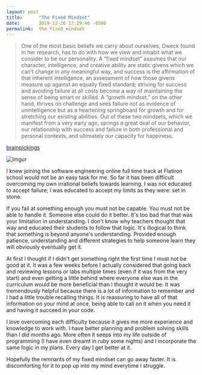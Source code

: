 ```yaml
---
layout: post
title:      "The Fixed Mindset"
date:       2019-12-26 17:29:46 -0500
permalink:  the_fixed_mindset
---
```



> One of the most basic beliefs we carry about ourselves, Dweck found in her research, has to do with how we view and inhabit what we consider to be our personality. A “fixed mindset” assumes that our character, intelligence, and creative ability are static givens which we can’t change in any meaningful way, and success is the affirmation of that inherent intelligence, an assessment of how those givens measure up against an equally fixed standard; striving for success and avoiding failure at all costs become a way of maintaining the sense of being smart or skilled. A “growth mindset,” on the other hand, thrives on challenge and sees failure not as evidence of unintelligence but as a heartening springboard for growth and for stretching our existing abilities. Out of these two mindsets, which we manifest from a very early age, springs a great deal of our behavior, our relationship with success and failure in both professional and personal contexts, and ultimately our capacity for happiness.

[brainpickings](https://www.brainpickings.org/2014/01/29/carol-dweck-mindset/)

![Imgur](https://i.imgur.com/vDkd2yx.jpg)

I knew joining the software engineering online full time track at Flatiron school would not be an easy task for me. So far it has been difficult overcoming my own irrational beliefs towards learning. I was not educated to accept failure; I was educated to accept my limits as they were: set in stone. 

If you fail at something enough you must not be capable. You must not be able to handle it. Someone else could do it better. It's too bad that that was your limitation in understanding. I don't know why teachers thought that way and educated their students to follow that logic. It's illogical to think that something is beyond anyone's understanding. Provided enough patience, understanding and different strategies to help someone learn they will obviously eventually get it. 

At first I thought if I didn't get something right the first time I must not be good at it. It was a few weeks before I actually considered that going back and reviewing lessons or labs multiple times (even if it was from the very start) and even getting a little behind where everyone else was in the curriculum would be more beneficial than I thought it would be. It was tremendously helpful because there is a lot of information to remember and I had a little trouble recalling things. It is reassuring to have all of that information on your mind at once, being able to call on it when you need it and having it succeed in your code.

I love overcoming each difficulty because it gives me more experience and knowledge to work with. I have better planning and problem solving skills than I did months ago. More often it seeps into my life outside of programming (I have even dreamt in ruby some nights) and I incorporate the same logic in my plans. Every day I get better at it. 

Hopefully the remnants of my fixed mindset can go away faster. It is discomforting for it to pop up into my mind everytime I struggle.

